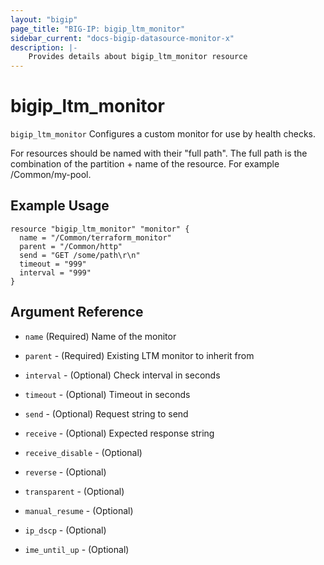 ```yaml
---
layout: "bigip"
page_title: "BIG-IP: bigip_ltm_monitor"
sidebar_current: "docs-bigip-datasource-monitor-x"
description: |-
    Provides details about bigip_ltm_monitor resource
---
```


# bigip\_ltm\_monitor

`bigip_ltm_monitor` Configures a custom monitor for use by health checks.

For resources should be named with their "full path". The full path is the combination of the partition + name of the resource. For example /Common/my-pool.

## Example Usage


```hcl
resource "bigip_ltm_monitor" "monitor" {
  name = "/Common/terraform_monitor"
  parent = "/Common/http"
  send = "GET /some/path\r\n"
  timeout = "999"
  interval = "999"
}

```      

## Argument Reference

* `name` (Required) Name of the monitor

* `parent` - (Required) Existing LTM monitor to inherit from

* `interval` - (Optional) Check interval in seconds

* `timeout` - (Optional) Timeout in seconds

* `send` - (Optional) Request string to send

* `receive` - (Optional) Expected response string

* `receive_disable` - (Optional)

* `reverse`  - (Optional)

* `transparent` - (Optional)

* `manual_resume` - (Optional)

* `ip_dscp` - (Optional)

* `ime_until_up` - (Optional)
